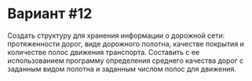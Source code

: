 # Вариант #12
Создать структуру для хранения информации о дорожной сети: протяженности дорог, виде дорожного полотна, качестве покрытия и количестве полос движения транспорта. Составить с ее использованием программу определения среднего качества дорог с заданным видом полотна и заданным числом полос для движения.
